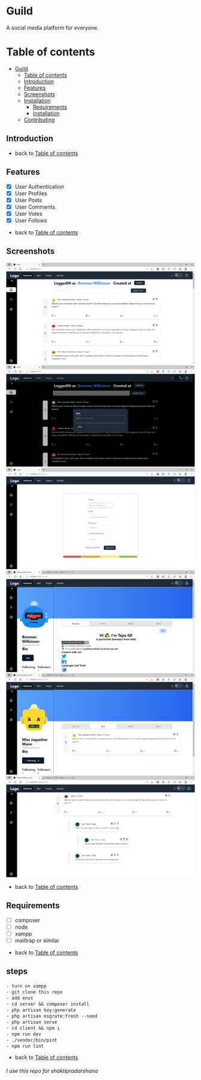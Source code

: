 # Guild
A social media platform for everyone.
 
Table of contents
=================
 
  * [Guild](#guild)
    * [Table of contents](#table-of-contents)
    * [Introduction](#introduction)
    * [Features](#features)
    * [Screenshots](#screenshots)
    * [Installation](#steps)
      * [Requirements](#requirements)
      * [Installation](#steps)
    * [Contributing](#contributing)

## Introduction

* back to [Table of contents](#table-of-contents)
## Features
- [x] User Authentication
- [x] User Profiles
- [x] User Posts
- [x] User Comments
- [x] User Votes
- [x] User Follows
* back to [Table of contents](#table-of-contents)

## Screenshots
![index page](assets/guildproj6.png)
![dark mode](assets/guildproj4.png)
![register page](assets/guildproj7.png)
![user profile page](assets/guildproj2.png)
![profile page](assets/guildproj0.png)
![posts with comments page](assets/guildproj3.png)
* back to [Table of contents](#table-of-contents)




## Requirements
- [ ] composer
- [ ] node
- [ ] xampp
- [ ] mailtrap or similar

* back to [Table of contents](#table-of-contents)

## steps
```
- turn on xampp
- git clone this repo
- add envs
- cd server && composer install
- php artisan key:generate
- php artisan migrate:fresh --seed
- php artisan serve
- cd client && npm i
- npm run dev
- ./vendor/bin/pint
- npm run lint
```

* back to [Table of contents](#table-of-contents)

###### I use this repo for shaktipradarshana
